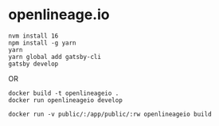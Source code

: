 # openlineage.io

```
nvm install 16
npm install -g yarn
yarn
yarn global add gatsby-cli
gatsby develop
```

OR

```
docker build -t openlineageio .
docker run openlineageio develop

docker run -v public/:/app/public/:rw openlineageio build
```
